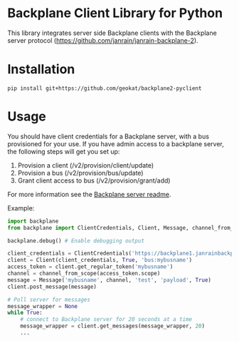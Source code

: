 Backplane Client Library for Python
===================================

This library integrates server side Backplane clients with the Backplane server protocol (https://github.com/janrain/janrain-backplane-2).

Installation
============
```shell
pip install git+https://github.com/geokat/backplane2-pyclient
```

Usage
=====

You should have client credentials for a Backplane server, with a bus provisioned for your use. If you have admin access to a backplane server, the following steps will get you set up:

1. Provision a client (/v2/provision/client/update)
2. Provision a bus (/v2/provision/bus/update)
3. Grant client access to bus (/v2/provision/grant/add)

For more information see the [Backplane server readme](https://github.com/janrain/janrain-backplane-2/blob/master/README20.md).

Example:

```python
import backplane
from backplane import ClientCredentials, Client, Message, channel_from_scope

backplane.debug() # Enable debugging output

client_credentials = ClientCredentials('https://backplane1.janrainbackplane.com', 'client id', 'secret')
client = Client(client_credentials, True, 'bus:mybusname')
access_token = client.get_regular_token('mybusname')
channel = channel_from_scope(access_token.scope)
message = Message('mybusname', channel, 'test', 'payload', True)
client.post_message(message)

# Poll server for messages
message_wrapper = None
while True:
    # connect to Backplane server for 20 seconds at a time
    message_wrapper = client.get_messages(message_wrapper, 20)
    ...
```
